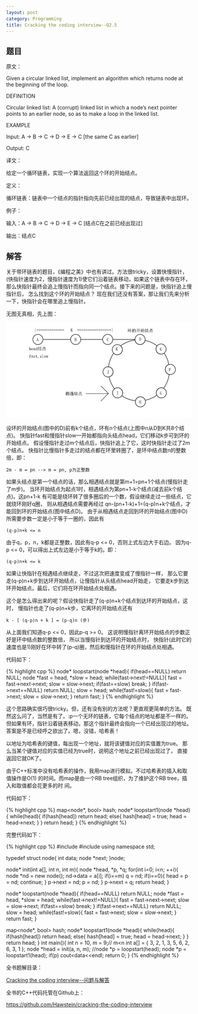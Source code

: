 ```yaml
---
layout: post
category: Programming
title: Cracking the coding interview--Q2.5
---
```


## 题目

原文：

Given a circular linked list, implement an algorithm which returns 
node at the beginning of the loop.

DEFINITION

Circular linked list: A (corrupt) linked list in which a node’s next 
pointer points to an earlier node, so as to make a loop in the linked 
list.

EXAMPLE

Input: A -> B -> C -> D -> E -> C [the same C as earlier]

Output: C

译文：

给定一个循环链表，实现一个算法返回这个环的开始结点。

定义：

循环链表：链表中一个结点的指针指向先前已经出现的结点，导致链表中出现环。

例子：

输入：A -> B -> C -> D -> E -> C [结点C在之前已经出现过]

输出：结点C

## 解答

关于带环链表的题目，《编程之美》中也有讲过。方法很tricky，设置快慢指针，
(快指针速度为2，慢指针速度为1)使它们沿着链表移动，如果这个链表中存在环，
那么快指针最终会追上慢指针而指向同一个结点。接下来的问题是，快指针追上慢指针后，
怎么找到这个环的开始结点？
现在我们还没有答案，那让我们先来分析一下，快指针会在哪里追上慢指针。

无图无真相，先上图：

<img src="/assets/img/2012/12/17/circularlist.jpg" />

设环的开始结点(图中的D)前有k个结点，环有n个结点(上图中n从D到K共8个结点)。
快指针fast和慢指针slow一开始都指向头结点head，它们移动k步可到环的开始结点。
假设慢指针走过m个结点后，快指针追上了它，这时快指针走过了2m个结点。
快指针比慢指针多走过的结点都在环里转圈了，是环中结点数n的整数倍，即：

	2m - m = pn --> m = pn, p为正整数

如果头结点是第一个结点的话，那么相遇结点就是第m+1=pn+1个结点(慢指针走了m步)。
当环开始结点为起点1时，相遇结点为第pn+1-k个结点(减去前k个结点)。这pn+1-k
有可能是绕环转了很多圈后的一个数，假设继续走过一些结点，它就绕环刚好q圈，
则从相遇结点需要再经过
qn-(pn+1-k)+1=(q-p)n+k个结点，才能回到环的开始结点(图中结点D)。
由于从相遇结点走回到环的开始结点(图中D)所需要步数一定是小于等于一圈的，因此有

	(q-p)n+k <= n 
	
由于q，p，n，k都是正整数，因此有q-p <= 0，否则上式左边大于右边。
因为q-p <= 0，可以得出上式左边是小于等于k的。即：

	(q-p)n+k <= k

如果让快指针在相遇结点继续走，不过这次把速度变成了慢指针一样，
那么它要走(q-p)n+k步到达环开始结点，让慢指针从头结点head开始走，
它要走k步到达环开始结点。最后，它们将在环开始结点处相遇。

这个是怎么得出来的呢？假设快指针走了(q-p)n+k个结点到达环的开始结点，这时，
慢指针也走了(q-p)n+k步，它离环的开始结点还有

	k - [ (q-p)n + k ] = (p-q)n (步)

从上面我们知道q-p <= 0，因此p-q >= 0。
这说明慢指针离环开始结点的步数正好是环中结点数的整数倍，
所以当慢指针到达环的开始结点时，
快指针(此时它的速度也是1)刚好在环中转了(p-q)圈，然后和慢指针在环的开始结点处相遇。

代码如下：

{% highlight cpp %}
node* loopstart(node *head){
	if(head==NULL) return NULL;
	node *fast = head, *slow = head;
	while(fast->next!=NULL){
		fast = fast->next->next;
		slow = slow->next;
		if(fast==slow) break;
	}
	if(fast->next==NULL) return NULL;
	slow = head;
	while(fast!=slow){
		fast = fast->next;
		slow = slow->next;
	}
	return fast;
}
{% endhighlight %}

这个思路确实很巧很tricky。但，还有没有别的方法呢？更直观更简单的方法。
既然这么问了，当然是有了。:p一个无环的链表，它每个结点的地址都是不一样的。
但如果有环，指针沿着链表移动，那这个指针最终会指向一个已经出现过的地址。
答案是不是已经呼之欲出了。嗯，没错，哈希表！

以地址为哈希表的键值，每出现一个地址，就将该键值对应的实值置为true。
那么当某个键值对应的实值已经为true时，说明这个地址之前已经出现过了，
直接返回它就OK了。

由于C++标准中没有哈希表的操作，我用map进行模拟。不过哈希表的插入和取值操作是O(1)
的时间。而map是由一个RB tree组织，为了维护这个RB tree，插入和取值都会花更多的时
间。

代码如下：

{% highlight cpp %}
map<node*, bool> hash;
node* loopstart1(node *head){
	while(head){
		if(hash[head]) return head;
		else{
			hash[head] = true;
			head = head->next;
		}
	}
	return head;
}
{% endhighlight %}

完整代码如下：

{% highlight cpp %}
#include <iostream>
#include <map>
using namespace std;

typedef struct node{
	int data;
	node *next;
}node;

node* init(int a[], int n, int m){
	node *head, *p, *q;
	for(int i=0; i<n; ++i){
		node *nd = new node();
		nd->data = a[i];
		if(i==m) q = nd;
		if(i==0){
			head = p = nd;
			continue;
		}
		p->next = nd;
		p = nd;
	}
	p->next = q;
	return head;
}

node* loopstart(node *head){
	if(head==NULL) return NULL;
	node *fast = head, *slow = head;
	while(fast->next!=NULL){
		fast = fast->next->next;
		slow = slow->next;
		if(fast==slow) break;
	}
	if(fast->next==NULL) return NULL;
	slow = head;
	while(fast!=slow){
		fast = fast->next;
		slow = slow->next;
	}
	return fast;
}

map<node*, bool> hash;
node* loopstart1(node *head){
	while(head){
		if(hash[head]) return head;
		else{
			hash[head] = true;
			head = head->next;
		}
	}
	return head;
}
int main(){
	int n = 10, m = 9;// m<n
	int a[] = {
		3, 2, 1, 3, 5, 6, 2, 6, 3, 1 
	};
	node *head = init(a, n, m);
	//node *p = loopstart(head);
	node *p = loopstart1(head);
	if(p)
		cout<<p->data<<endl;
	return 0;
}
{% endhighlight %}


全书题解目录：

[Cracking the coding interview--问题与解答](/posts/ctci-solutions-contents.html)

全书的C++代码托管在Github上：

<https://github.com/Hawstein/cracking-the-coding-interview>

